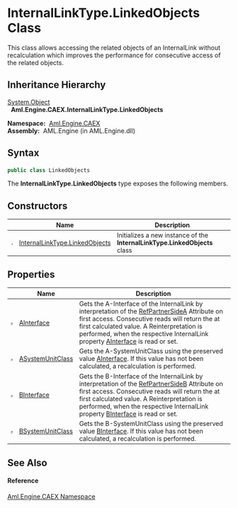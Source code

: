 InternalLinkType.LinkedObjects Class
====================================
This class allows accessing the related objects of an InternalLink without recalculation which improves the performance for consecutive access of the related objects.


Inheritance Hierarchy
---------------------
[System.Object][1]  
  **Aml.Engine.CAEX.InternalLinkType.LinkedObjects**  

  **Namespace:**  [Aml.Engine.CAEX][2]  
  **Assembly:**  AML.Engine (in AML.Engine.dll)

Syntax
------

```csharp
public class LinkedObjects
```

The **InternalLinkType.LinkedObjects** type exposes the following members.


Constructors
------------

                 | Name                                | Description                                                                
---------------- | ----------------------------------- | -------------------------------------------------------------------------- 
![Public method] | [InternalLinkType.LinkedObjects][3] | Initializes a new instance of the **InternalLinkType.LinkedObjects** class 


Properties
----------

                   | Name                   | Description                                                                                                                                                                                                                                                                                
------------------ | ---------------------- | ------------------------------------------------------------------------------------------------------------------------------------------------------------------------------------------------------------------------------------------------------------------------------------------ 
![Public property] | [AInterface][4]        | Gets the A-Interface of the InternalLink by interpretation of the [RefPartnerSideA][5] Attribute on first access. Consecutive reads will return the at first calculated value. A Reinterpretation is performed, when the respective InternalLink property [AInterface][6] is read or set.  
![Public property] | [ASystemUnitClass][7]  | Gets the A-SystemUnitClass using the preserved value [AInterface][4]. If this value has not been calculated, a recalculation is performed.                                                                                                                                                 
![Public property] | [BInterface][8]        | Gets the B-Interface of the InternalLink by interpretation of the [RefPartnerSideB][9] Attribute on first access. Consecutive reads will return the at first calculated value. A Reinterpretation is performed, when the respective InternalLink property [BInterface][10] is read or set. 
![Public property] | [BSystemUnitClass][11] | Gets the B-SystemUnitClass using the preserved value [BInterface][8]. If this value has not been calculated, a recalculation is performed.                                                                                                                                                 


See Also
--------

#### Reference
[Aml.Engine.CAEX Namespace][2]  

[1]: https://docs.microsoft.com/dotnet/api/system.object
[2]: ../README.md
[3]: _ctor.md
[4]: AInterface.md
[5]: ../InternalLinkType/RefPartnerSideA.md
[6]: ../InternalLinkType/AInterface.md
[7]: ASystemUnitClass.md
[8]: BInterface.md
[9]: ../InternalLinkType/RefPartnerSideB.md
[10]: ../InternalLinkType/BInterface.md
[11]: BSystemUnitClass.md
[12]: https://www.automationml.org
[13]: ../../icons/logoShade.png
[Public method]: ../../icons/pubmethod.gif "Public method"
[Public property]: ../../icons/pubproperty.gif "Public property"